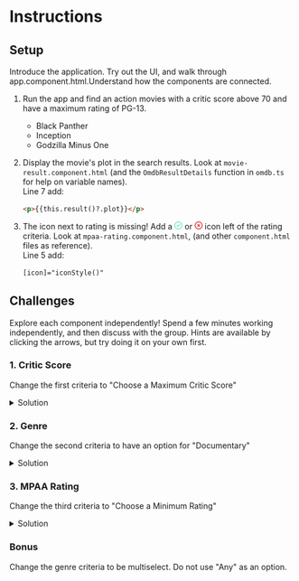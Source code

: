 # Instructions
## Setup
Introduce the application. Try out the UI, and walk through app.component.html.Understand how the components are connected.

1. Run the app and find an action movies with a critic score above 70 and have a maximum rating of PG-13.
    - Black Panther
    - Inception
    - Godzilla Minus One

2. Display the movie's plot in the search results.
  Look at `movie-result.component.html` (and the `OmdbResultDetails` function in 
  `omdb.ts` for help on variable names).  
  Line 7 add:  
    ```html
    <p>{{this.result()?.plot}}</p>
    ```

3. The icon next to rating is missing! Add a <img alt="check mark" src="assets/circle-check-regular.svg" style="width:1em; height:1em;">  or <img alt="X mark" src="assets/circle-xmark-regular.svg" style="width:1em; height:1em;"> icon left of 
 the rating criteria. 
 Look at `mpaa-rating.component.html`, (and other `component.html` files as reference).  
 Line 5 add:  
    ```html
    [icon]="iconStyle()"
    ```


## Challenges
Explore each component independently! Spend a few minutes working independently, and then discuss with the group. Hints are available by clicking the arrows, but try doing it on your own first.  
### 1. Critic Score
Change the first criteria to "Choose a Maximum Critic Score"
<details>
  <summary>Solution</summary>  
  
  Look at `critic-score.component.ts`, `checkScores` function. Line 63 should be `<=`
  
</details>
  

### 2. Genre
Change the second criteria to have an option for "Documentary"
<details>
  <summary>Solution</summary>

  Look at `genre.component.html`. Add an additional input and label similar to how other genres are implemented.  
    
</details>


### 3. MPAA Rating
Change the third criteria to "Choose a Minimum Rating"
<details>
  <summary>Solution</summary>
  
  Look at `omdb.ts`, `compareMpaaRatings` function. Line 26 switch `a` and `b`.

</details>

### Bonus
Change the genre criteria to be multiselect. Do not use "Any" as an option.